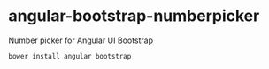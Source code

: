 angular-bootstrap-numberpicker
==============================

Number picker for Angular UI Bootstrap

    bower install angular bootstrap
